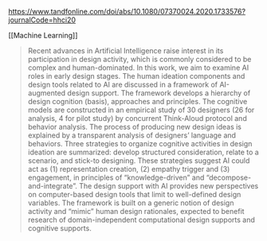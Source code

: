 https://www.tandfonline.com/doi/abs/10.1080/07370024.2020.1733576?journalCode=hhci20

[[Machine Learning]]

> Recent advances in Artificial Intelligence raise interest in its participation in design activity, which is commonly considered to be complex and human-dominated. In this work, we aim to examine AI roles in early design stages. The human ideation components and design tools related to AI are discussed in a framework of AI-augmented design support. The framework develops a hierarchy of design cognition (basis), approaches and principles. The cognitive models are constructed in an empirical study of 30 designers (26 for analysis, 4 for pilot study) by concurrent Think-Aloud protocol and behavior analysis. The process of producing new design ideas is explained by a transparent analysis of designers’ language and behaviors. Three strategies to organize cognitive activities in design ideation are summarized: develop structured consideration, relate to a scenario, and stick-to designing. These strategies suggest AI could act as (1) representation creation, (2) empathy trigger and (3) engagement, in principles of “knowledge-driven” and “decompose-and-integrate”. The design support with AI provides new perspectives on computer-based design tools that limit to well-defined design variables. The framework is built on a generic notion of design activity and “mimic” human design rationales, expected to benefit research of domain-independent computational design supports and cognitive supports.